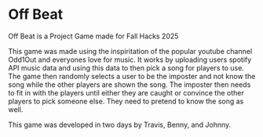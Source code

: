 # Off Beat

Off Beat is a Project Game made for Fall Hacks 2025

This game was made using the inspiritation of the popular youtube channel Odd1Out and everyones love for music.
It works by uploading users spotify API music data and using this data to then pick a song for players to use.
The game then randomly selects a user to be the imposter and not know the song while the other players are shown the song. The imposter then needs to fit in with the players until either they are caught or convince the other players to pick someone else. They need to pretend to know the song as well. 


This game was developed in two days by Travis, Benny, and Johnny.
